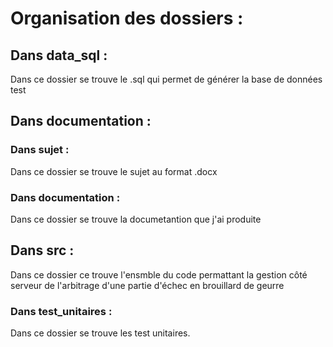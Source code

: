 # Organisation des dossiers :

## Dans data_sql :

Dans ce dossier se trouve le .sql qui permet de générer la base de données test

## Dans documentation :

### Dans sujet :

Dans ce dossier se trouve le sujet au format .docx

### Dans documentation :

Dans ce dossier se trouve la documetantion que j'ai produite

## Dans src :

Dans ce dossier ce trouve l'ensmble du code permattant la gestion côté serveur de l'arbitrage d'une partie d'échec en brouillard de geurre

### Dans test_unitaires :

Dans ce dossier se trouve les test unitaires.